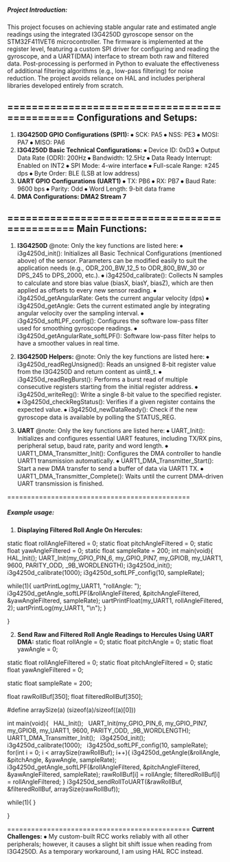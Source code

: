 ##### **Project Introduction:**


This project focuses on achieving stable angular rate and estimated angle readings using the integrated I3G4250D gyroscope sensor on the STM32F411VET6 microcontroller. The firmware is implemented at the register level, featuring a custom SPI driver for configuring and reading the gyroscope, and a UART(DMA) interface to stream both raw and filtered data. Post-processing is performed in Python to evaluate the effectiveness of additional filtering algorithms (e.g., low-pass filtering) for noise reduction. The project avoids reliance on HAL and includes peripheral libraries developed entirely from scratch.



==============================================
**Configurations and Setups:**
---

1. **I3G4250D GPIO Configurations (SPI1):**
⦁	SCK: PA5
   ⦁	NSS: PE3
   ⦁	MOSI: PA7
   ⦁	MISO: PA6
2. **I3G4250D Basic Technical Configurations:**
   ⦁	Device ID: 0xD3
   ⦁	Output Data Rate (ODR): 200Hz
   ⦁	Bandwidth: 12.5Hz
   ⦁	Data Ready Interrupt: Enabled on INT2
   ⦁	SPI Mode: 4-wire interface
   ⦁	Full-scale Range: ±245 dps
   ⦁	Byte Order: BLE (LSB at low address)
3. **UART GPIO Configurations (UART1)**
⦁	TX: PB6
   ⦁	RX: PB7
   ⦁	Baud Rate: 9600 bps
   ⦁	Parity: Odd
   ⦁	Word Length: 9-bit data frame
4. **DMA Configurations: DMA2 Stream 7**





==============================================
**Main Functions:**
---

1. **I3G4250D**
@note: Only the key functions are listed here:
   ⦁	i3g4250d\_init(): Initializes all Basic Technical Configurations (mentioned above) of the sensor. Parameters can be modified easily to suit the application needs (e.g., ODR\_200\_BW\_12\_5 to ODR\_800\_BW\_30 or DPS\_245 to DPS\_2000, etc.).
   ⦁	i3g4250d\_calibrate(): Collects N samples to calculate and store bias value (biasX, biasY, biasZ), which are then applied as offsets to every new sensor reading.
   ⦁	i3g4250d\_getAngularRate: Gets the current angular velocity (dps)
   ⦁	i3g4250d\_getAngle: Gets the current estimated angle by integrating angular velocity over the sampling interval.
   ⦁	i3g4250d\_softLPF\_config(): Configures the software low-pass filter used for smoothing gyroscope readings.
   ⦁	i3g4250d\_getAngularRate\_softLPF(): Software low-pass filter helps to have a smoother values in real time.
   
2. **I3G4250D Helpers:**
   @note: Only the key functions are listed here:
   ⦁	i3g4250d\_readRegUnsigned(): Reads an unsigned 8-bit register value from the I3G4250D and return content as uint8\_t.
   ⦁	i3g4250d\_readRegBurst(): Performs a burst read of multiple consecutive registers starting from the initial register address.
   ⦁	i3g4250d\_writeReg(): Write a single 8-bit value to the specified register.
   ⦁	i3g4250d\_checkRegStatus(): Verifies if a given register contains the expected value.
   ⦁	i3g4250d\_newDataReady(): Check if the new gyroscope data is available by polling the STATUS\_REG.
   
3. **UART**
   @note: Only the key functions are listed here:
   ⦁	UART\_Init(): Initializes and configures essential UART features, including TX/RX pins, peripheral setup, baud rate, parity and word length.
   ⦁	UART1\_DMA\_Transmitter\_Init(): Configures the DMA controller to handle UART1 transmission automatically.
   ⦁	UART1\_DMA\_Transmitter\_Start(): Start a new DMA transfer to send a buffer of data via UART1 TX.
   ⦁	UART1\_DMA\_Transmitter\_Complete(): Waits until the current DMA-driven UART transmission is finished.



==============================================

##### **Example usage:**



1. **Displaying Filtered Roll Angle On Hercules:**



static float rollAngleFiltered = 0;
static float pitchAngleFiltered = 0;
static float yawAngleFiltered = 0;
static float sampleRate = 200;
int main(void){
HAL\_Init();
UART\_Init(my\_GPIO\_PIN\_6, my\_GPIO\_PIN7, my\_GPIOB, my\_UART1, 9600, PARITY\_ODD, \_9B\_WORDLENGTH);
i3g4250d\_init();
i3g4250d\_calibrate(1000);
i3g4250d\_softLPF\_config(10, sampleRate);

while(1){
		uartPrintLog(my\_UART1, "rollAngle: ");
		i3g4250d\_getAngle\_softLPF(\&rollAngleFiltered, \&pitchAngleFiltered, \&yawAngleFiltered, sampleRate);
		uartPrintFloat(my\_UART1, rollAngleFiltered, 2);
		uartPrintLog(my\_UART1, "\\n");
	}

}





2. **Send Raw and Filtered Roll Angle Readings to Hercules Using UART DMA:**
static float rollAngle = 0;
   static float pitchAngle = 0;
   static float yawAngle = 0;

static float rollAngleFiltered = 0;
static float pitchAngleFiltered = 0;
static float yawAngleFiltered = 0;

static float sampleRate = 200;

float rawRollBuf\[350];
float filteredRollBuf\[350];

\#define arraySize(a)	(sizeof(a)/sizeof((a)\[0]))

int main(void){
 	HAL\_Init();
 	UART\_Init(my\_GPIO\_PIN\_6, my\_GPIO\_PIN7, my\_GPIOB, my\_UART1, 9600, PARITY\_ODD, \_9B\_WORDLENGTH);
UART1\_DMA\_Transmitter\_Init();
 	i3g4250d\_init();
 	i3g4250d\_calibrate(1000);
 	i3g4250d\_softLPF\_config(10, sampleRate);
for(int i = 0; i < arraySize(rawRollBuf); i++){
i3g4250d\_getAngle(\&rollAngle, \&pitchAngle, \&yawAngle, sampleRate);
i3g4250d\_getAngle\_softLPF(\&rollAngleFiltered, \&pitchAngleFiltered, \&yawAngleFiltered, sampleRate);
rawRollBuf\[i] = rollAngle;
filteredRollBuf\[i] = rollAngleFiltered;
}
i3g4250d\_sendRollToUART(\&rawRollBuf, \&filteredRollBuf, arraySize(rawRollBuf));

while(1){
	}

}



==============================================
**Current Challenges:**
⦁ My custom-built RCC works reliably with all other peripherals; however, it causes a slight bit shift issue when reading from I3G4250D. As a temporary workaround, I am using HAL RCC instead.

